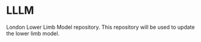 # LLLM
London Lower Limb Model repository.
This repository will be used to update the lower limb model.
